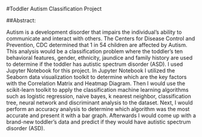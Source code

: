 #Toddler Autism Classification Project

##Abstract:

Autism is a development disorder that impairs the individual’s ability to communicate and interact with others. The Centers for Disease Control and Prevention, CDC determined that 1 in 54 children are affected by Autism. This analysis would be a classification problem where the toddler’s ten behavioral features, gender, ethnicity, jaundice and family history are used to determine if the toddler has autistic spectrum disorder (ASD). I used Jupyter Notebook for this project. In Jupyter Notebook I utilized the Seaborn data visualization toolkit to determine which are the key factors with the Correlation Matrix and Heatmap Diagram. Then I would use the scikit-learn toolkit to apply the classification machine learning algorithms such as logistic regression, naive bayes, k nearest neighbor, classification tree, neural network and discriminant analysis to the dataset. Next, I would perform an accuracy analysis to determine which algorithm was the most accurate and present it with a bar graph. Afterwards I would come up with a brand-new toddler’s data and predict if they would have autistic spectrum disorder (ASD).
